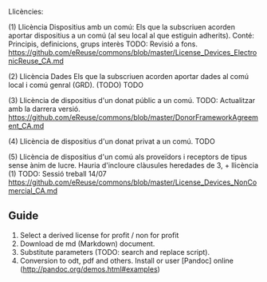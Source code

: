 Llicències:

(1) Llicència Dispositius amb un comú: 
Els que la subscriuen acorden aportar dispositius a un comú (al seu local al que estiguin adherits). 
Conté: Principis, definicions, grups interès
TODO: Revisió a fons.
https://github.com/eReuse/commons/blob/master/License_Devices_ElectronicReuse_CA.md

(2) Llicència Dades
Els que la subscriuen acorden aportar dades al comú local i comú genral (GRD). (TODO)
TODO

(3) Llicència de dispositius d'un donat públic a un comú. 
TODO: Actualitzar amb la darrera versió.
https://github.com/eReuse/commons/blob/master/DonorFrameworkAgreement_CA.md

(4) Llicència de dispositius d'un donat privat a un comú.
TODO

(5) Llicència de dispositius d'un comú als proveïdors i receptors de tipus sense ànim de lucre.
Hauria d'incloure clàusules heredades de 3, + llicència (1) 
TODO: Sessió treball 14/07
https://github.com/eReuse/commons/blob/master/License_Devices_NonComercial_CA.md


## Guide
1.  Select a derived license for profit / non for profit
2.  Download de md (Markdown) document.
3.  Substitute parameters (TODO: search and replace script).
4.  Conversion to odt, pdf and others. Install or user [Pandoc] online (http://pandoc.org/demos.html#examples)

